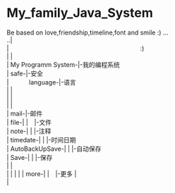 # My_family_Java_System

Be based on love,friendship,timeline,font and smile :) ...                           </br>
..|                                                                                  </br>
  |　　　　　　　　　　　　　　　　　　　　　    :)                                        </br>
  |                                         |                                        </br>
  |                      My Programm System-|-我的编程系统                             </br>
  |                                    safe-|-安全                                    </br>
  |　　　                           language-|-语言                                    </br>
  |                                         |                                         </br>
  |                                         |                                         </br> 
  |                                         |                                         </br>
  |                                    mail-|-邮件                                     </br>
  |                                 file-|  |　|-文件                                   </br>
  |                              note-|     |     |-注释                                </br>
  |                       timedate-|        |        |-时间日期                          </br>
  |             AutoBackUpSave-|            |            |-自动保存                      </br>
  |                   Save-|                |                 |-保存                     </br>
  |                                         |                         
  |                                         |
  |                                         |
  |                                 more-|  |　|-更多
  |                                         
  | 












